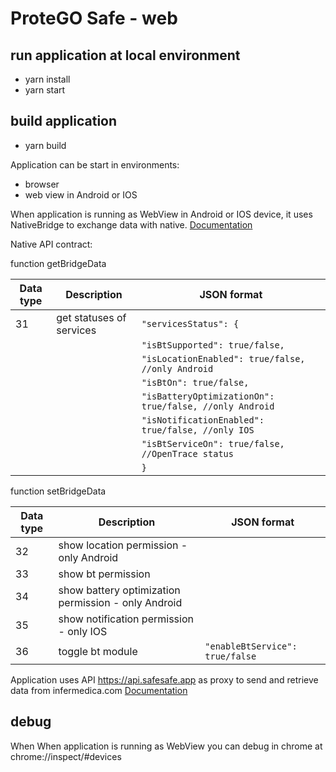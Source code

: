 # ProteGO Safe - web

## run application at local environment
- yarn install
- yarn start

## build application
- yarn build

Application can be start in environments:
 - browser
 - web view in Android or IOS

When application is running as WebView in Android or IOS device, it uses NativeBridge to exchange data with native. [Documentation](https://docs.google.com/document/d/1WLMfbxlOxuY8By32iK_ILvmVjiq24kQARDNWBNy9TV4)

Native API contract:

function getBridgeData

|Data type|Description|JSON format|
| ------ | --- | --- |
| 31     | get statuses of services           |`"servicesStatus": {`|
|        |                                    |`"isBtSupported": true/false,` |
|        |                                    |`"isLocationEnabled": true/false, //only Android`|
|        |                                    |`"isBtOn": true/false,`|
|        |                                    |`"isBatteryOptimizationOn": true/false, //only Android`|
|        |                                    |`"isNotificationEnabled": true/false, //only IOS`|
|        |                                    |`"isBtServiceOn": true/false, //OpenTrace status`|
|        |                                    |`}`|

function setBridgeData

|Data type|Description|JSON format|
| ------ | --- | --- |
| 32     | show location permission - only Android             |            |
| 33     | show bt permission                                  |            |
| 34     | show battery optimization permission - only Android |            |
| 35     | show notification permission - only IOS             |            |
| 36     | toggle bt module                                    |`"enableBtService": true/false`            |


Application uses API https://api.safesafe.app as proxy to send and retrieve data from infermedica.com [Documentation](https://developer.infermedica.com/docs/covid-19)

## debug
When When application is running as WebView you can debug in chrome at chrome://inspect/#devices
